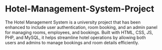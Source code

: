 # Hotel-Management-System-Project
The Hotel Management System is a university project that has been enhanced to include user authentication, room booking, and an admin panel for managing rooms, employees, and bookings. Built with HTML, CSS, JS, PHP, and MySQL, it helps streamline hotel operations by allowing both users and admins to manage bookings and room details efficiently.
